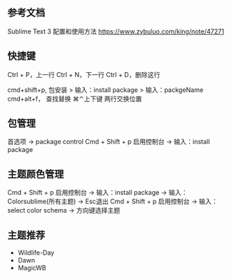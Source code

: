 
## 参考文档

Sublime Text 3 配置和使用方法
https://www.zybuluo.com/king/note/47271


## 快捷键

Ctrl + P，上一行
Ctrl + N，下一行
Ctrl + D，删除这行

cmd+shift+p,  包安装 > 输入：install package > 输入：packgeName
cmd+alt+f，   查找替换
⌘⌃上下键      两行交换位置


## 包管理
首选项 -> package control
Cmd + Shift + p 启用控制台 -> 输入：install package

## 主题颜色管理
Cmd + Shift + p 启用控制台 -> 输入：install package -> 输入：Colorsublime(所有主题) -> Esc退出
Cmd + Shift + p 启用控制台 -> 输入：select color schema -> 方向键选择主题

## 主题推荐

- Wildlife-Day
- Dawn
- MagicWB

